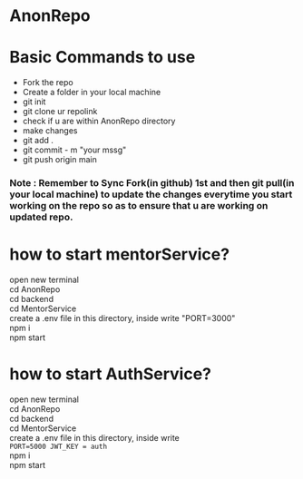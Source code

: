 # AnonRepo 

# Basic Commands to use
- Fork the repo
- Create a folder in your local machine
- git init
- git clone ur repolink
- check if u are within AnonRepo directory
- make changes
- git add .
- git commit - m "your mssg"
- git push origin main

### Note : Remember to Sync Fork(in github) 1st and then git pull(in your local machine) to update the changes everytime you start working on the repo so as to ensure that u are working on updated repo.
 

# how to start mentorService?
open new terminal <br>
cd AnonRepo<br>
cd backend<br>
cd MentorService<br>
create a .env file in this directory, inside write "PORT=3000" <br>
npm i <br>
npm start<br>
# how to start AuthService?
open new terminal <br>
cd AnonRepo<br>
cd backend<br>
cd MentorService<br>
create a .env file in this directory, inside write <br>
 `PORT=5000
JWT_KEY = auth`<br>
npm i <br>
npm start<br>
